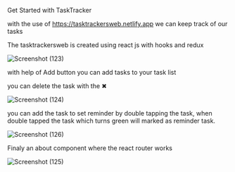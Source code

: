 Get Started with TaskTracker

with the use of https://tasktrackersweb.netlify.app we can keep track of our tasks

The tasktrackersweb is created using react js with hooks and redux

![Screenshot (123)](https://user-images.githubusercontent.com/81287953/202246538-4909bfd5-bc07-4861-9aa7-32467de5e0f2.png)

with help of Add button you can add tasks to your task list

you can delete the task with the ✖

![Screenshot (124)](https://user-images.githubusercontent.com/81287953/202246754-c0541663-8c22-40b6-a539-d6e724e30488.png)

you can add the task to set reminder by double tapping the task, when double tapped the task which turns green will marked as reminder task.

![Screenshot (126)](https://user-images.githubusercontent.com/81287953/202247878-883db8fc-b7d6-45ab-af9e-3b6689dcf900.png)

Finaly an about component where the react router works 

![Screenshot (125)](https://user-images.githubusercontent.com/81287953/202248079-8ca95fbc-4c4c-419c-a97a-187567a2dda7.png)


